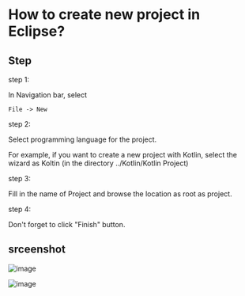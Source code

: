# How to create new project in Eclipse?
## Step
step 1:

In Navigation bar, select

    File -> New

step 2:

Select programming language for the project.

For example, if you want to create a new project with Kotlin, select the wizard as Koltin (in the directory ../Kotlin/Kotlin Project)

step 3:

Fill in the name of Project and browse the location as root as project.

step 4:

Don't forget to click "Finish" button.

  
## srceenshot
![image](https://github.com/40843245/IDE/assets/75050655/a57aa7ef-5ec7-461c-a38f-0dc2a27ae632)

![image](https://github.com/40843245/IDE/assets/75050655/81357107-aa82-47b6-b08d-62a4c3e7d982)
